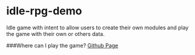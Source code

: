 # idle-rpg-demo

Idle game with intent to allow users to create their own modules and play the game with their own or others data.

###Where can I play the game?
[Github Page](https://myzbai.github.io/idle-rpg-demo/)
